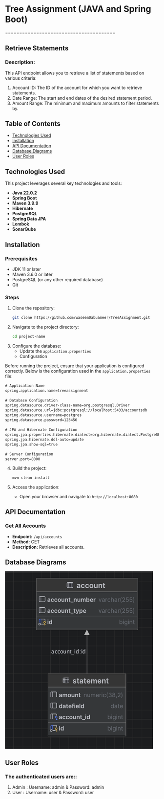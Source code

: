 # Tree Assignment (JAVA and Spring Boot)

=======================================
## Retrieve Statements
### Description:
This API endpoint allows you to retrieve a list of statements based on various criteria:

1. Account ID: The ID of the account for which you want to retrieve statements.
2. Date Range: The start and end dates of the desired statement period.
3. Amount Range: The minimum and maximum amounts to filter statements by.

## Table of Contents
- [Technologies Used](#technologies-used)
- [Installation](#installation)
- [API Documentation](#api-documentation)
- [Database Diagrams](#database-diagrams)
- [User Roles](#user-roles)

## Technologies Used

This project leverages several key technologies and tools:

- **Java 22.0.2**
- **Spring Boot**
- **Maven 3.9.9**
- **Hibernate**
- **PostgreSQL**
- **Spring Data JPA**
- **Lombok**
- **SonarQube**



## Installation

### Prerequisites
- JDK 11 or later
- Maven 3.6.0 or later
- PostgreSQL (or any other required database)
- Git

### Steps
1. Clone the repository:
   ```bash
   git clone https://github.com/waseem0abuameer/TreeAssignment.git
   ```
2. Navigate to the project directory:
   ```bash
   cd project-name
   ```
3. Configure the database:
    - Update the `application.properties` 
    - Configuration

Before running the project, ensure that your application is configured correctly. Below is the configuration used in the `application.properties` file:

```properties
# Application Name
spring.application.name=treeassignment

# Database Configuration
spring.datasource.driver-class-name=org.postgresql.Driver
spring.datasource.url=jdbc:postgresql://localhost:5433/accountsdb
spring.datasource.username=postgres
spring.datasource.password=123456

# JPA and Hibernate Configuration
spring.jpa.properties.hibernate.dialect=org.hibernate.dialect.PostgreSQLDialect
spring.jpa.hibernate.ddl-auto=update
spring.jpa.show-sql=true

# Server Configuration
server.port=8000
```

4. Build the project:
   ```bash
   mvn clean install
   ```
   
5. Access the application:
    - Open your browser and navigate to `http://localhost:8080` 

## API Documentation

### Get All Accounts
- **Endpoint:** `/api/accounts`
- **Method:** GET
- **Description:** Retrieves all accounts.

## Database Diagrams

![database-diagrams](/src/img/Database.png)


## User Roles
### The authenticated users are::
1. Admin : Username: admin & Password: admin
2. User : Username: user & Password: user






